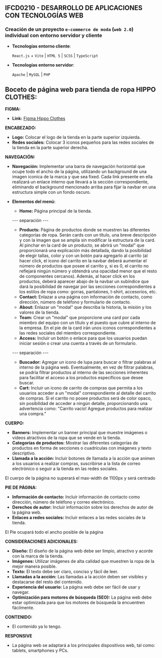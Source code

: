 ## IFCD0210 - DESARROLLO DE APLICACIONES CON TECNOLOGÍAS WEB

### Creación de un proyecto `e-commerce de moda` (`web 2.0`) individual con entorno servidor y cliente

- **Tecnologías entorno cliente**:

  `React.js` + `Vite` | `HTML 5` | `SCSS` | `TypeScript`

- **Tecnologías entorno servidor**:

  `Apache` | `MySQL` | `PHP`

## Boceto de página web para tienda de ropa HIPPO CLOTHES:

**FIGMA:**

* **Link:** [Figma Hippo Clothes](https://www.figma.com/file/U90ms31SCVuV1A8h2PJIEd/Hippo-team-library?type=design&node-id=0%3A1&mode=design&t=vQuu9nWeXwGsDgbE-1)

**ENCABEZADO:**

- **Logo:** Colocar el logo de la tienda en la parte superior izquierda.
- **Redes sociales:** Colocar 3 iconos pequeños para las redes sociales de la tienda en la parte superior derecha.

**NAVEGACIÓN:**

- **Navegación:** Implementar una barra de navegación horizontal que ocupe todo el ancho de la página, utilizando un background de una imagen iconica de la marca y que sea fixed. Cada link presente en ella realizará un enlace interno que llevará a la sección correspondiente, eliminando el background mencionado arriba para fijar la navbar en una estructura simple con un fondo oscuro.

- **Elementos del menú:**

  - **Home:** Página principal de la tienda.

  --- separación ---

  - **Products:** Página de productos donde se muestren las diferentes categorías de ropa. Serán cards con un título, una breve descripción y con la imagen que se amplía sin modificar la estructura de la card. Al pinchar en la card de un producto, se abrirá un "modal" que proporcionará una explicación más detallada, dando la posibilidad de elegir tallas, color y con un botón para agregarlo al carrito (al hacer click, el icono del carrito en la navbar deberá aumentar el número de productos que posee el carrito y, si es 0, el carrito no reflejará ningún número y obtendrá una opacidad menor que el resto de componentes cercanos). Además, al hacer click en los productos, deberá aparecer abajo de la navbar un subíndice que dará la posibilidad de navegar por las secciones correspondientes a los estilos de ropa como: gorras, pantalones, t-shirt, accesorios, etc.
  - **Contact:** Enlazar a una página con información de contacto, como dirección, número de teléfono y formulario de contacto.
  - **About:** Enlazar un "modal" que describa la historia, la misión y los valores de la tienda.
  - **Team:** Crear un "modal" que proporcione una card por cada miembro del equipo con un título y el puesto que cubre al interno de la empresa. En el pie de la card irán unos iconos correspondientes a las redes sociales del miembro correspondiente.
  - **Access:** Incluir un botón o enlace para que los usuarios puedan iniciar sesión o crear una cuenta a través de un formulario.

  --- separación ---

  - **Buscador:** Agregar un icono de lupa para buscar o filtrar palabras al interno de la página web. Eventualmente, en vez de filtrar palabras, se podría filtrar productos al interno de las secciones inherentes para facilitar el acceso a los productos específicos que desee buscar.
  - **Cart:** Incluir un icono de carrito de compras que permita a los usuarios acceder a un "modal" correspondiente al detalle del carrito de compras. Si el carrito no posee productos será de color opaco, sin posibilidad de acceder a ningún detalle, proporcionando una advertencia como: "Carrito vacío! Agregue productos para realizar una compra."

**CUERPO:**

- **Banners:** Implementar un banner principal que muestre imágenes o videos atractivos de la ropa que se vende en la tienda.
- **Categorías de productos:** Mostrar las diferentes categorías de productos en forma de secciones o cuadrículas con imágenes y texto descriptivo.
- **Llamada a la acción:** Incluir botones de llamada a la acción que animen a los usuarios a realizar compras, suscribirse a la lista de correo electrónico o seguir a la tienda en las redes sociales.

El cuerpo de la página no superará el max-width de 1100px y será centrado

**PIE DE PÁGINA:**

- **Información de contacto:** Incluir información de contacto como dirección, número de teléfono y correo electrónico.
- **Derechos de autor:** Incluir información sobre los derechos de autor de la página web.
- **Enlaces a redes sociales:** Incluir enlaces a las redes sociales de la tienda.

El Pie ocupará todo el ancho posible de la página

**CONSIDERACIONES ADICIONALES:**

- **Diseño:** El diseño de la página web debe ser limpio, atractivo y acorde con la marca de la tienda.
- **Imágenes:** Utilizar imágenes de alta calidad que muestren la ropa de la mejor manera posible.
- **Texto:** El texto debe ser claro, conciso y fácil de leer.
- **Llamadas a la acción:** Las llamadas a la acción deben ser visibles y destacarse del resto del contenido.
- **Experiencia del usuario:** La página web debe ser fácil de usar y navegar.
- **Optimización para motores de búsqueda (SEO):** La página web debe estar optimizada para que los motores de búsqueda la encuentren fácilmente.

**CONTENIDO:**

- El contenido ya lo tengo.

**RESPONSIVE**

- La página web se adaptará a los principales dispositivos web, tal como: tablets, smartphones y PCs.
